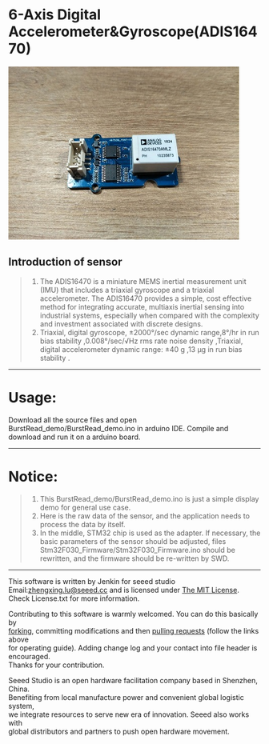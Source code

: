 6-Axis Digital Accelerometer&Gyroscope(ADIS16470)
=================================  

![6-Axis Digital Accelerometer&Gyroscope(ADIS16470)](https://github.com/Jenkinlu001/Seeed_Picture/blob/master/ADIS16470.jpg)  


Introduction of sensor
----------------------------  
>1.  The ADIS16470 is a miniature MEMS inertial measurement unit (IMU) that includes a triaxial gyroscope and a triaxial accelerometer. The ADIS16470 provides a simple, cost effective method for integrating accurate, multiaxis inertial sensing into industrial systems, especially when compared with the complexity and investment associated with discrete designs.
>2.  Triaxial, digital gyroscope, ±2000°/sec dynamic range,8°/hr in run bias stability ,0.008°/sec/√Hz rms rate noise density ,Triaxial, digital accelerometer dynamic range: ±40 g ,13 µg in run bias stability .

***
Usage:
==========  
Download all the source files and open BurstRead_demo/BurstRead_demo.ino in arduino IDE. Compile and download and run it on a arduino board.

****
Notice:
=========
>1. This BurstRead_demo/BurstRead_demo.ino is just a simple display demo for general use case.
>2. Here is the raw data of the sensor, and the application needs to process the data by itself.
>3. In the middle, STM32 chip is used as the adapter. If necessary, the basic parameters of the sensor should be adjusted, files Stm32F030_Firmware/Stm32F030_Firmware.ino should be rewritten, and the firmware should be re-written by SWD.



***
This software is written by Jenkin for seeed studio<br>
Email:zhengxing.lu@seeed.cc
and is licensed under [The MIT License](http://opensource.org/licenses/mit-license.php). Check License.txt for more information.<br>

Contributing to this software is warmly welcomed. You can do this basically by<br>
[forking](https://help.github.com/articles/fork-a-repo), committing modifications and then [pulling requests](https://help.github.com/articles/using-pull-requests) (follow the links above<br>
for operating guide). Adding change log and your contact into file header is encouraged.<br>
Thanks for your contribution.

Seeed Studio is an open hardware facilitation company based in Shenzhen, China. <br>
Benefiting from local manufacture power and convenient global logistic system, <br>
we integrate resources to serve new era of innovation. Seeed also works with <br>
global distributors and partners to push open hardware movement.<br>
